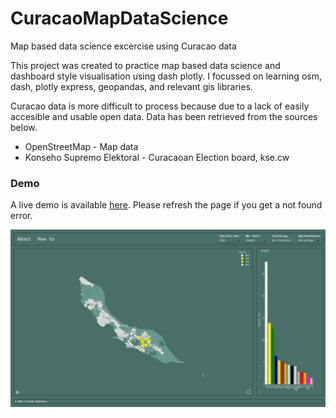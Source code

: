 # CuracaoMapDataScience
Map based data science excercise using Curacao data

This project was created to practice map based data science and dashboard style visualisation using dash plotly. I focussed on learning osm, dash, plotly express, geopandas, and relevant gis libraries.

Curacao data is more difficult to process because due to a lack of easily accesible and usable open data. Data has been retrieved from the sources below.

* OpenStreetMap - Map data
* Konseho Supremo Elektoral - Curacaoan Election board, kse.cw

### Demo

A live demo is available [here](http://curacao-election-map.herokuapp.com/). Please refresh the page if you get a not found error.

![Demo image](demo.png)
